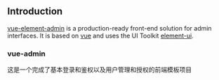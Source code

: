 ## Introduction

[vue-element-admin](https://panjiachen.github.io/vue-element-admin) is a production-ready front-end solution for admin interfaces. It is based on [vue](https://github.com/vuejs/vue) and uses the UI Toolkit [element-ui](https://github.com/ElemeFE/element).

### vue-admin

这是一个完成了基本登录和鉴权以及用户管理和授权的前端模板项目
